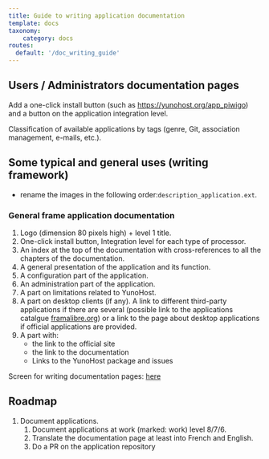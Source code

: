 ```yaml
---
title: Guide to writing application documentation
template: docs
taxonomy:
    category: docs
routes:
  default: '/doc_writing_guide'
---
```


## Users / Administrators documentation pages

Add a one-click install button (such as <https://yunohost.org/app_piwigo>) and a button on the application integration level.

Classification of available applications by tags (genre, Git, association management, e-mails, etc.).

## Some typical and general uses (writing framework)

- rename the images in the following order:`description_application.ext`.

### General frame application documentation

 1. Logo (dimension 80 pixels high) + level 1 title.
 2. One-click install button, Integration level for each type of processor.
 3. An index at the top of the documentation with cross-references to all the chapters of the documentation.
 4. A general presentation of the application and its function.
 5. A configuration part of the application.
 6. An administration part of the application.
 7. A part on limitations related to YunoHost.
 8. A part on desktop clients (if any). A link to different third-party applications if there are several (possible link to the applications catalgue [framalibre.org](https://framalibre.org)) or a link to the page about desktop applications if official applications are provided.
 9. A part with:
    - the link to the official site
    - the link to the documentation
    - Links to the YunoHost package and issues

Screen for writing documentation pages: [here](/app_writing_guide)

## Roadmap

1. Document applications.
   1. Document applications at work (marked: work) level 8/7/6.
   2. Translate the documentation page at least into French and English.
   3. Do a PR on the application repository
